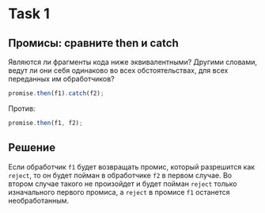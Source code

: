 # Task 1
## Промисы: сравните then и catch

Являются ли фрагменты кода ниже эквивалентными? Другими словами, ведут ли они себя одинаково во всех обстоятельствах, для всех переданных им обработчиков?
```js
promise.then(f1).catch(f2);
```
Против:
```js
promise.then(f1, f2);
```

## Решение
Если обработчик `f1` будет возвращать промис, который разрешится как `reject`, то он будет пойман в обработчике `f2` в первом случае. Во втором случае такого не произойдет и будет пойман `reject` только изначального первого промиса, а `reject` в промисе `f1` останется необработанным.